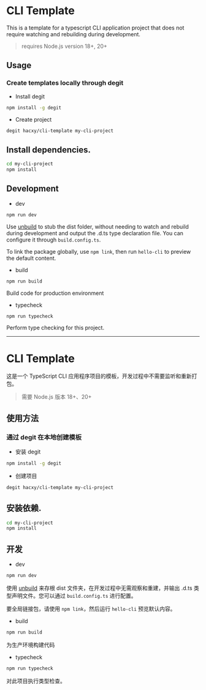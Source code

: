 # CLI Template

This is a template for a typescript CLI application project that does not require watching and rebuilding during development.

> requires Node.js version 18+, 20+

## Usage

### Create templates locally through degit

- Install degit

```sh
npm install -g degit
```

- Create project

```sh
degit hacxy/cli-template my-cli-project
```

## Install dependencies.

```sh
cd my-cli-project
npm install
```

## Development

- dev

```sh
npm run dev
```

Use [unbuild](https://github.com/unjs/unbuild) to stub the dist folder, without needing to watch and rebuild during development and output the .d.ts type declaration file. You can configure it through `build.config.ts`.

To link the package globally, use `npm link`, then run `hello-cli` to preview the default content.

- build

```sh
npm run build
```

Build code for production environment

- typecheck

```sh
npm run typecheck
```

Perform type checking for this project.

---

# CLI Template

这是一个 TypeScript CLI 应用程序项目的模板，开发过程中不需要监听和重新打包。

> 需要 Node.js 版本 18+、20+

## 使用方法

### 通过 degit 在本地创建模板

- 安装 degit

```sh
npm install -g degit
```

- 创建项目

```sh
degit hacxy/cli-template my-cli-project
```

## 安装依赖.

```sh
cd my-cli-project
npm install
```

## 开发

- dev

```sh
npm run dev
```

使用 [unbuild](https://github.com/unjs/unbuild) 来存根 dist 文件夹，在开发过程中无需观察和重建，并输出 .d.ts 类型声明文件。您可以通过 `build.config.ts` 进行配置。

要全局链接包，请使用 `npm link`，然后运行 `hello-cli` 预览默认内容。

- build

```sh
npm run build
```

为生产环境构建代码

- typecheck

```sh
npm run typecheck
```

对此项目执行类型检查。

